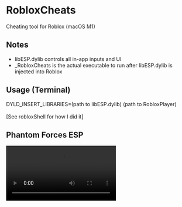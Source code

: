 # RobloxCheats
Cheating tool for Roblox (macOS M1)

## Notes
 - libESP.dylib controls all in-app inputs and UI
 - _RobloxCheats is the actual executable to run after libESP.dylib is injected into Roblox

## Usage (Terminal)
DYLD_INSERT_LIBRARIES=(path to libESP.dylib) (path to RobloxPlayer) <br> <br>
[See robloxShell for how I did it]


## Phantom Forces ESP
![](https://github.com/notahacker8/RobloxCheatApp/blob/main/clip.mp4)
